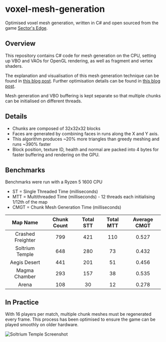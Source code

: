 # voxel-mesh-generation
Optimised voxel mesh generation, written in C# and open sourced from the game [Sector's Edge](https://sectorsedge.com).


## Overview
This repository contains C# code for mesh generation on the CPU, setting up VBO and VAOs for OpenGL rendering, as well as fragment and vertex shaders.

The explanation and visualisation of this mesh generation technique can be found in [this blog post](https://vercidium.com/blog/voxel-world-optimisations/). Further optimisation details can be found in [this blog post](https://vercidium.com/blog/p/3b429724-2237-4bbd-88aa-af327a7d6ebb/).

Mesh generation and VBO buffering is kept separate so that multiple chunks can be initialised on different threads.

## Details
- Chunks are composed of 32x32x32 blocks
- Faces are generated by combining faces in runs along the X and Y axis.
- This algorithm produces \~20% more triangles than greedy meshing and runs \~390% faster
- Block position, texture ID, health and normal are packed into 4 bytes for faster buffering and rendering on the GPU.

## Benchmarks
Benchmarks were run with a Ryzen 5 1600 CPU

- ST = Single Threaded Time (milliseconds)
- MTT = Multithreaded Time (milliseconds) - 12 threads each initialising 1/12th of the map
- CMGT = Chunk Mesh Generation Time (milliseconds)

| Map Name          | Chunk Count | Total STT | Total MTT | Average CMGT |
|:-----------------:|:-----------:|:---------:|:---------:|:------------:|
| Crashed Freighter | 799         | 421       | 110       | 0.527        |
| Soltrium Temple   | 648         | 280       | 73        | 0.432        |
| Aegis Desert      | 441         | 201       | 51        | 0.456        |
| Magma Chamber     | 293         | 157       | 38        | 0.535        |
| Arena             | 108         | 30        | 12        | 0.278        |

## In Practice
With 16 players per match, multiple chunk meshes must be regenerated every frame. This process has been optimised to ensure the game can be played smoothly on older hardware.

![Soltrium Temple Screenshot](https://vercidium.com/blog/content/images/size/w2000/2020/01/cover-1.jpg)